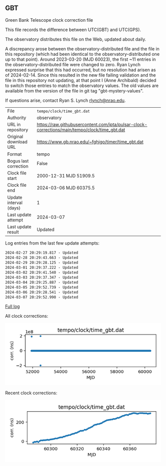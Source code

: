 
## GBT

Green Bank Telescope clock correction file

This file records the difference between UTC(GBT) and UTC(GPS).

The observatory distributes this file on the Web, updated about daily.

A discrepancy arose between the observatory-distributed file and the
file in this repository (which had been identical to the 
observatory-distributed one up to that point). Around 
2023-03-20 (MJD 60023), the first ~11 entries in the 
observatory-distributed file were changed to zero.
Ryan Lynch expressed surprise that this had occurred, but no
resolution had arisen as of 2024-02-14. Since this resulted in
the new file failing validation and the file in this repository
not updating, at that point I (Anne Archibald) decided to
switch those entries to match the observatory values. The old values
are available from the version of the file in git tag 
"gbt-mystery-values".

If questions arise, contact Ryan S. Lynch <rlynch@nrao.edu>.

|     |     |
|:--- |:--- |
| File | `tempo/clock/time_gbt.dat` |
| Authority | observatory |
| URL in repository | <https://raw.githubusercontent.com/ipta/pulsar-clock-corrections/main/tempo/clock/time_gbt.dat> |
| Original download URL | <https://www.gb.nrao.edu/~fghigo/timer/time_gbt.dat> |
| Format | tempo |
| Bogus last correction | False |
| Clock file start | 2000-12-31 MJD 51909.5 |
| Clock file end | 2024-03-06 MJD 60375.5 |
| Update interval (days) | 1 |
| Last update attempt | 2024-03-07 |
| Last update result | Updated |

Log entries from the last few update attempts:
```
2024-02-27 20:29:19.817 - Updated
2024-02-28 20:29:43.663 - Updated
2024-02-29 20:29:28.125 - Updated
2024-03-01 20:29:37.222 - Updated
2024-03-02 20:29:41.540 - Updated
2024-03-03 20:29:37.347 - Updated
2024-03-04 20:29:25.887 - Updated
2024-03-05 20:29:52.739 - Updated
2024-03-06 20:29:28.541 - Updated
2024-03-07 20:29:52.990 - Updated
```
[Full log](https://raw.githubusercontent.com/ipta/pulsar-clock-corrections/main/log/tempo/clock/time_gbt.dat.log)


All clock corrections:

![plot of all clock corrections](time_gbt.dat.png "All corrections")

Recent clock corrections:

![plot of recent clock corrections](time_gbt.dat.short.png "Recent corrections")

